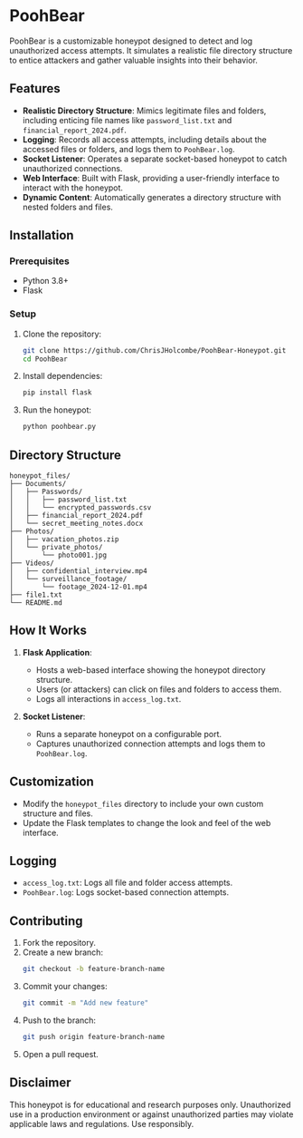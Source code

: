 # PoohBear

PoohBear is a customizable honeypot designed to detect and log unauthorized access attempts. It simulates a realistic file directory structure to entice attackers and gather valuable insights into their behavior.

## Features

- **Realistic Directory Structure**: Mimics legitimate files and folders, including enticing file names like `password_list.txt` and `financial_report_2024.pdf`.
- **Logging**: Records all access attempts, including details about the accessed files or folders, and logs them to `PoohBear.log`.
- **Socket Listener**: Operates a separate socket-based honeypot to catch unauthorized connections.
- **Web Interface**: Built with Flask, providing a user-friendly interface to interact with the honeypot.
- **Dynamic Content**: Automatically generates a directory structure with nested folders and files.

## Installation

### Prerequisites

- Python 3.8+
- Flask

### Setup

1. Clone the repository:
   ```bash
   git clone https://github.com/ChrisJHolcombe/PoohBear-Honeypot.git
   cd PoohBear
   ```

2. Install dependencies:
   ```bash
   pip install flask
   ```

3. Run the honeypot:
   ```bash
   python poohbear.py
   ```

## Directory Structure

```
honeypot_files/
├── Documents/
│   ├── Passwords/
│   │   ├── password_list.txt
│   │   └── encrypted_passwords.csv
│   ├── financial_report_2024.pdf
│   └── secret_meeting_notes.docx
├── Photos/
│   ├── vacation_photos.zip
│   └── private_photos/
│       └── photo001.jpg
├── Videos/
│   ├── confidential_interview.mp4
│   └── surveillance_footage/
│       └── footage_2024-12-01.mp4
├── file1.txt
└── README.md
```

## How It Works

1. **Flask Application**:
   - Hosts a web-based interface showing the honeypot directory structure.
   - Users (or attackers) can click on files and folders to access them.
   - Logs all interactions in `access_log.txt`.

2. **Socket Listener**:
   - Runs a separate honeypot on a configurable port.
   - Captures unauthorized connection attempts and logs them to `PoohBear.log`.

## Customization

- Modify the `honeypot_files` directory to include your own custom structure and files.
- Update the Flask templates to change the look and feel of the web interface.

## Logging

- `access_log.txt`: Logs all file and folder access attempts.
- `PoohBear.log`: Logs socket-based connection attempts.

## Contributing

1. Fork the repository.
2. Create a new branch:
   ```bash
   git checkout -b feature-branch-name
   ```
3. Commit your changes:
   ```bash
   git commit -m "Add new feature"
   ```
4. Push to the branch:
   ```bash
   git push origin feature-branch-name
   ```
5. Open a pull request.

## Disclaimer

This honeypot is for educational and research purposes only. Unauthorized use in a production environment or against unauthorized parties may violate applicable laws and regulations. Use responsibly.

